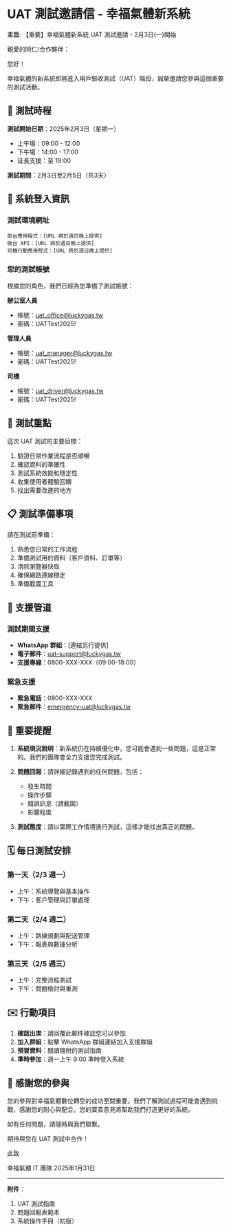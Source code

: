 # UAT 測試邀請信 - 幸福氣體新系統

**主旨**: 【重要】幸福氣體新系統 UAT 測試邀請 - 2月3日(一)開始

親愛的同仁/合作夥伴：

您好！

幸福氣體的新系統即將進入用戶驗收測試（UAT）階段，誠摯邀請您參與這個重要的測試活動。

## 📅 測試時程

**測試開始日期**：2025年2月3日（星期一）
- 上午場：09:00 - 12:00
- 下午場：14:00 - 17:00
- 延長支援：至 19:00

**測試期間**：2月3日至2月5日（共3天）

## 🔗 系統登入資訊

### 測試環境網址
```
前台應用程式：[URL 將於週日晚上提供]
後台 API：[URL 將於週日晚上提供]
司機行動應用程式：[URL 將於週日晚上提供]
```

### 您的測試帳號
根據您的角色，我們已經為您準備了測試帳號：

**辦公室人員**
- 帳號：uat_office@luckygas.tw
- 密碼：UATTest2025!

**管理人員**
- 帳號：uat_manager@luckygas.tw
- 密碼：UATTest2025!

**司機**
- 帳號：uat_driver@luckygas.tw
- 密碼：UATTest2025!

## 🎯 測試重點

這次 UAT 測試的主要目標：
1. 驗證日常作業流程是否順暢
2. 確認資料的準確性
3. 測試系統效能和穩定性
4. 收集使用者體驗回饋
5. 找出需要改進的地方

## 📋 測試準備事項

請在測試前準備：
1. 熟悉您日常的工作流程
2. 準備測試用的資料（客戶資料、訂單等）
3. 清除瀏覽器快取
4. 確保網路連線穩定
5. 準備截圖工具

## 💬 支援管道

### 測試期間支援
- **WhatsApp 群組**：[連結另行提供]
- **電子郵件**：uat-support@luckygas.tw
- **支援專線**：0800-XXX-XXX（09:00-18:00）

### 緊急支援
- **緊急電話**：0900-XXX-XXX
- **緊急郵件**：emergency-uat@luckygas.tw

## 📝 重要提醒

1. **系統現況說明**：新系統仍在持續優化中，您可能會遇到一些問題，這是正常的。我們的團隊會全力支援您完成測試。

2. **問題回報**：請詳細記錄遇到的任何問題，包括：
   - 發生時間
   - 操作步驟
   - 錯誤訊息（請截圖）
   - 影響程度

3. **測試態度**：請以實際工作情境進行測試，這樣才能找出真正的問題。

## 🗓️ 每日測試安排

### 第一天（2/3 週一）
- 上午：系統導覽與基本操作
- 下午：客戶管理與訂單處理

### 第二天（2/4 週二）
- 上午：路線規劃與配送管理
- 下午：報表與數據分析

### 第三天（2/5 週三）
- 上午：完整流程測試
- 下午：問題檢討與重測

## ✉️ 行動項目

1. **確認出席**：請回覆此郵件確認您可以參加
2. **加入群組**：點擊 WhatsApp 群組連結加入支援群組
3. **預習資料**：閱讀隨附的測試指南
4. **準時參加**：週一上午 9:00 準時登入系統

## 🙏 感謝您的參與

您的參與對幸福氣體數位轉型的成功至關重要。我們了解測試過程可能會遇到挑戰，感謝您的耐心與配合。您的寶貴意見將幫助我們打造更好的系統。

如有任何問題，請隨時與我們聯繫。

期待與您在 UAT 測試中合作！

此致

幸福氣體 IT 團隊
2025年1月31日

---

**附件**：
1. UAT 測試指南
2. 問題回報表範本
3. 系統操作手冊（初版）